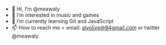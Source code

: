 - 👋 Hi, I’m @meawaly
- 👀 I’m interested in music and games
- 🌱 I’m currently learning Git and JavaScript 
- 📫 How to reach me = email: alyolive@94gmail.com or twitter @meawaly

<!---
meawaly/meawaly is a ✨ special ✨ repository because its `README.md` (this file) appears on your GitHub profile.
You can click the Preview link to take a look at your changes.
--->
